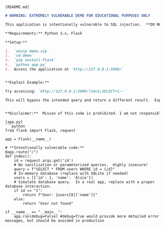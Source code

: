 ```zip
[README.md]
```
```markdown
# WARNING: EXTREMELY VULNERABLE DEMO FOR EDUCATIONAL PURPOSES ONLY

This application is intentionally vulnerable to SQL injection.  **DO NOT** deploy this to a production or publicly accessible environment. Use only for local, controlled testing and learning.

**Requirements:** Python 3.x, Flask

**Setup:**

1.  `unzip demo.zip`
2.  `cd demo`
3.  `pip install Flask`
4.  `python app.py`
5.  Access the application at `http://127.0.0.1:5000/`


**Exploit Example:**

Try accessing: `http://127.0.0.1:5000/?id=1;SELECT+1--`

This will bypass the intended query and return a different result.  Explore other SQL injection techniques at your own risk (within this controlled environment only).


**Disclaimer:**  Misuse of this code is prohibited. I am not responsible for any damage or unauthorized activity resulting from its use.


```

```zip
[app.py]
```python
from flask import Flask, request

app = Flask(__name__)

# **Intentionally vulnerable code:**
@app.route("/")
def index():
    id = request.args.get('id')
    # No sanitization or parameterized queries.  Highly insecure!
    query = f"SELECT * FROM users WHERE id = {id}"  
    # In-memory database (replace with SQLite if needed)
    users = [{'id': 1, 'name': 'Alice'}]
    # Simulate database query.  In a real app, replace with a proper database interaction.
    if id == "1":
        return f"User: {users[0]['name']}"
    else:
        return "User not found"

if __name__ == "__main__":
    app.run(debug=False) #debug=True would provide more detailed error messages, but should be avoided in production
```
```zip

```
